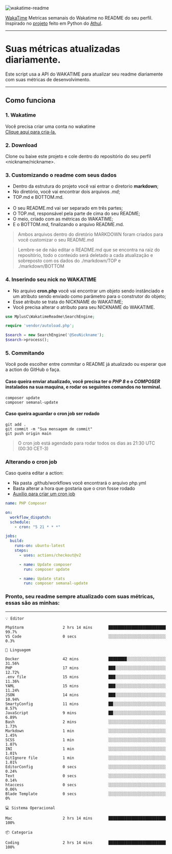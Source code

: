 ![wakatime-readme](https://socialify.git.ci/bymatheus/wakatime-readme/image?description=1&descriptionEditable=M%C3%A9tricas%20semanais%20do%20Wakatime%20no%20seu%20README%20de%20perfil.&font=KoHo&forks=1&language=1&owner=1&pattern=Signal&stargazers=1&theme=Dark)

[WakaTime](https://wakatime.com) Metricas semanais do Wakatime no README do seu perfil. <br>
Inspirado no [projeto](https://github.com/athul/waka-readme) feito em Python do [Athul](https://github.com/athul).
___

# Suas métricas atualizadas diariamente.
Este script usa a API do WAKATIME para atualizar seu readme diariamente com suas métricas de desenvolvimento.

___

## Como funciona

### 1. Wakatime
Você precisa criar uma conta no wakatime <br>
[Clique aqui para cria-la.](https://wakatime.com) 

### 2. Download
Clone ou baixe este projeto e cole dentro do repositório do seu perfil <nickname/nickname>.

### 3. Customizando o readme com seus dados
- Dentro da estrutura do projeto você vai entrar o diretorio **markdown**;  
- No diretório, você vai encontrar dois arquivos *.md*;
- TOP.md e BOTTOM.md.
<br><br>
- O seu README.md vai ser separado em três partes; 
- O TOP.md, responsável pela parte de cima do seu README;
- O meio, criado com as métricas do WAKATIME;
- E o BOTTOM.md, finalizando o arquivo README.md.<br>

> Ambos arquivos dentro do diretório MARKDOWN foram criados para você customizar o seu README.md

> Lembre-se de não editar o README.md que se encontra na raiz do repositório, todo o conteúdo será deletado a cada atualização e sobreposto com os dados do ./markdown/TOP e ./markdown/BOTTOM

### 4. Inserindo seu nick no WAKATIME
- No arquivo **cron.php** você vai encontrar um objeto sendo instânciado e um atributo sendo enviado como parâmetro para o construtor do objeto;
- Esse atributo se trata do NICKNAME do WAKATIME;
- Você precisa alterar o atributo para seu NICKNAME do WAKATIME.

```php
use MplusC\WakatimeReadme\SearchEngine;

require 'vendor/autoload.php';

$search = new SearchEngine('@SeuNickname');
$search->process();
```

### 5. Commitando
Você pode escolher entre commitar o README já atualizado ou esperar que a action do GitHub o faça. <br>

#### Caso queira enviar atualizado, você precisa ter o *PHP 8* e o *COMPOSER* instalados na sua maquina, e rodar os seguintes comandos no terminal.
```composer
composer update
composer semanal-update 
```

#### Caso queira aguardar o cron job ser rodado 
```git 
git add .
git commit -m "Sua mensagem de commit"
git push origin main
```

>O cron job está agendado para rodar todos os dias as 21:30 UTC (00:30 CET-3) 

### Alterando o cron job
Caso queira editar a action:

- Na pasta .github/workflows você encontrará o arquivo php.yml
- Basta alterar a hora que gostaria que o cron fosse rodado
- [Auxilio para criar um cron job](https://crontab.guru)

```yml
name: PHP Composer

on:
  workflow_dispatch:
  schedule:
    - cron: "5 21 * * *"

jobs:
  build:
    runs-on: ubuntu-latest
    steps:
      - uses: actions/checkout@v2

      - name: Update composer
        run: composer update

      - name: Update stats
        run: composer semanal-update
```

### Pronto, seu readme sempre atualizado com suas métricas, essas são as minhas:

___
```text
💡 Editor

PhpStorm                 2 hrs 14 mins       █████████████████████████      99.7%
VS Code                  0 secs              ░░░░░░░░░░░░░░░░░░░░░░░░░       0.3%
```
```text
💬 Linguagem

Docker                   42 mins             ████████░░░░░░░░░░░░░░░░░     31.56%
PHP                      17 mins             ███░░░░░░░░░░░░░░░░░░░░░░     12.72%
.env file                15 mins             ███░░░░░░░░░░░░░░░░░░░░░░     11.36%
YAML                     15 mins             ███░░░░░░░░░░░░░░░░░░░░░░     11.24%
JSON                     14 mins             ███░░░░░░░░░░░░░░░░░░░░░░     10.94%
SmartyConfig             11 mins             ██░░░░░░░░░░░░░░░░░░░░░░░      8.57%
JavaScript               9 mins              ██░░░░░░░░░░░░░░░░░░░░░░░      6.89%
Bash                     2 mins              ░░░░░░░░░░░░░░░░░░░░░░░░░      1.73%
Markdown                 1 min               ░░░░░░░░░░░░░░░░░░░░░░░░░      1.45%
SCSS                     1 min               ░░░░░░░░░░░░░░░░░░░░░░░░░      1.07%
INI                      1 min               ░░░░░░░░░░░░░░░░░░░░░░░░░      1.01%
GitIgnore file           1 min               ░░░░░░░░░░░░░░░░░░░░░░░░░      1.01%
EditorConfig             0 secs              ░░░░░░░░░░░░░░░░░░░░░░░░░      0.24%
Text                     0 secs              ░░░░░░░░░░░░░░░░░░░░░░░░░      0.14%
htaccess                 0 secs              ░░░░░░░░░░░░░░░░░░░░░░░░░      0.06%
Blade Template           0 secs              ░░░░░░░░░░░░░░░░░░░░░░░░░         0%
```
```text
💻 Sistema Operacional

Mac                      2 hrs 14 mins       █████████████████████████       100%
```
```text
📦 Categoria

Coding                   2 hrs 14 mins       █████████████████████████       100%
```
